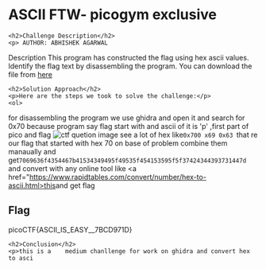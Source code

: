 
<!DOCTYPE html>
<html>

<body>
    <h1>ASCII FTW- picogym exclusive</h1>

    <h2>Challenge Description</h2>
    <p> AUTHOR: ABHISHEK AGARWAL

Description
This program has constructed the flag using hex ascii values. Identify the flag text by disassembling the program.
You can download the file from  <a href="https://phantom1ss.github.io/blog/2024/practice/picoctf/ASCIIFTW/asciiftw">here</a>

</p>

    <h2>Solution Approach</h2>
    <p>Here are the steps we took to solve the challenge:</p>
    <ol>
for disassembling the program we use ghidra and open it and search for 0x70 because program say flag start with and ascii of it is 'p' ,first part of pico and flag
    <img src=" https://phantom1ss.github.io/blog/2024/practice/picoctf/ASCIIFTW/asciftwng.png" alt="ctf quetion image" class="inline"/>
       see a lot of hex like<code>0x700 x69 0x63 </code>that re our flag that started with hex 70 on base of problem combine them manaually and get<code>7069636f4354467b41534349495f49535f454153595f5f37424344393731447d</code> and convert with any online tool like <a href="https://www.rapidtables.com/convert/number/hex-to-ascii.html>this</a>and get flag
    </ol>
<br>
    <h2>Flag</h2>
    <p class="flag">picoCTF{ASCII_IS_EASY__7BCD971D}
</p>

    <h2>Conclusion</h2>
    <p>this is a    medium chanllenge for work on ghidra and convert hex to asci
</body>
</html>



